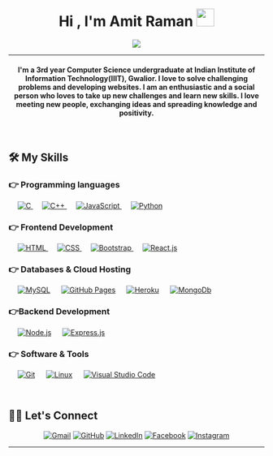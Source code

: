 
<h1 align="center">Hi , I'm Amit Raman <img src="https://media.giphy.com/media/hvRJCLFzcasrR4ia7z/giphy.gif" width="35"></h1>
<p align="center">
  <a href="https://github.com/DenverCoder1/readme-typing-svg"><img src="https://readme-typing-svg.herokuapp.com?lines=Computer+Science+Student;Full+Stack+Web+Developer;DS%20|%20Algorithms%20|Always%20learning%20new%20things&center=true&width=500&height=50"></a>
</p>
<hr/>
<h4 align="center">I'm a 3rd year Computer Science undergraduate at Indian Institute of Information Technology(IIIT), Gwalior. I love to solve challenging problems and developing websites. I am an enthusiastic and a social person who loves to take up new challenges and learn new skills. I love meeting new people, exchanging ideas and spreading knowledge and positivity.</h4>
<br>


## 🛠️ My Skills

### 👉 Programming languages

<p align="left"> 
  &emsp; 
  <a href="https://www.cprogramming.com/" target="_blank"> 
    <img alt="C" src="https://img.shields.io/badge/C%20-%232370ED.svg?logo=c&logoColor=white">
  </a> 
  &emsp;
  <a href="https://www.w3schools.com/cpp/" target="_blank"> 
    <img alt="C++" src="https://img.shields.io/badge/C++%20-%2300599C.svg?logo=c%2B%2B&logoColor=white">
  </a> 
  &emsp;
  <a href="https://developer.mozilla.org/en-US/docs/Web/JavaScript" target="_blank"> 
     <img alt="JavaScript" src="https://img.shields.io/badge/JavaScript%20-%23F7DF1E.svg?logo=javascript&logoColor=black">
   </a>
  &emsp;
   <a href="https://www.python.org" target="_blank">
    <img alt="Python" src="https://img.shields.io/badge/Python%20-%2314354C.svg?logo=python&logoColor=white">
  </a>
</p>

### 👉 Frontend Development
<p align="left"> 
  &emsp; 
  <a href="https://www.w3.org/html/" target="_blank"> 
   <img alt="HTML" src="https://img.shields.io/badge/HTML5%20-%23E34F26.svg?logo=html5&logoColor=white">
  </a>   
  &emsp;
  <a href="https://www.w3schools.com/css/" target="_blank">
    <img alt="CSS" src="https://img.shields.io/badge/CSS%20-%231572B6.svg?logo=css3&logoColor=white">
  </a> 
   &emsp;
  <a href="https://getbootstrap.com" target="_blank"> 
    <img alt="Bootstrap" src="https://img.shields.io/badge/Bootstrap-%23563D7C.svg?style=flat&logo=bootstrap&logoColor=white"/>
 </a>
   &emsp;
  <a href="https://reactjs.org" target="_blank"> 
    <img alt="React.js" src="https://img.shields.io/badge/React-000000.svg?style=flat&logo=react&logoColor=white"/>
  </a>
</p>

### 👉 Databases & Cloud Hosting
<p align="left">
  &emsp;
    <a href="https://www.mysql.com/"><img alt="MySQL" src="https://img.shields.io/badge/MySQL-%2300f.svg?style=flat&llogo=mysql&logoColor=white"></a>
  &emsp;
    <a href="https://www.github.com"><img alt="GitHub Pages" src="https://img.shields.io/badge/GitHub%20Pages-%23327FC7.svg?style=flat&llogo=github&logoColor=white"></a>
  &emsp;
    <a href="https://www.heroku.com/"><img alt="Heroku" src="https://img.shields.io/badge/Heroku%20-%23430098.svg?logo=heroku&logoColor=white"></a>  
  &emsp;
    <a href="https://www.mongodb.com/"><img alt="MongoDb" src ="https://img.shields.io/badge/MongoDb-%23316192.svg?logo=firebase&logoColor=white"></a>
 </p>
  
### 👉Backend Development
<p align="left">
  &emsp;
  <a href="https://nodejs.org/en" target="_blank"><img alt="Node.js" src ="https://img.shields.io/badge/Node.js-%23316192.svg?logo=node&logoColor=white"></a>
  &emsp;
  <a href="https://expressjs.com/" target="_blank"> 
    <img alt="Express.js" src="https://img.shields.io/badge/Express.js-%e749a0.svg?style=flat&logo=express&logoColor=white"/> 
  </a> 
 </p>

 ### 👉 Software & Tools
 
<p>
  &emsp;
    <a href="#"><img alt="Git" src="https://img.shields.io/badge/Git%20-%23F05033.svg?logo=git&logoColor=white"></a>
  &emsp;
    <a href="#"><img alt="Linux" src="https://img.shields.io/badge/Linux-FCC624?style=flat&logo=linux&logoColor=black"></a>
  &emsp;
    <a href="#"><img alt="Visual Studio Code" src="https://img.shields.io/badge/Visual%20Studio%20Code-0078d7.svg?logo=visual-studio-code&logoColor=white"></a>
</p>

<br/>

## 🙋‍♀️ Let's Connect
<p align="center">
	<a href="mailto:amitraman324@gmail.com"><img src="https://img.icons8.com/bubbles/50/000000/gmail.png" alt="Gmail"/></a>
	<a href="https://github.com/ramit0407"><img src="https://img.icons8.com/bubbles/50/000000/github.png" alt="GitHub"/></a>
	<a href="https://www.linkedin.com/in/amit-raman-2b02ab1a3/"><img src="https://img.icons8.com/bubbles/50/000000/linkedin.png" alt="LinkedIn"/></a>
	<a href="https://www.facebook.com/amit0918"><img src="https://img.icons8.com/bubbles/50/000000/facebook-new.png" alt="Facebook"/></a>
	<a href="https://www.instagram.com/amit__0407/"><img src="https://img.icons8.com/bubbles/50/000000/instagram.png" alt="Instagram"/></a>
	
</p>

<hr/>










